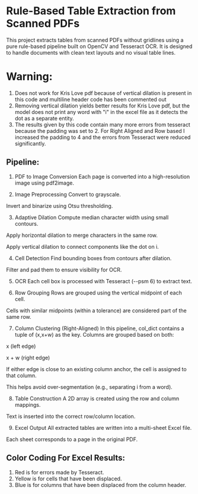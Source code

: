 # Rule-Based Table Extraction from Scanned PDFs
This project extracts tables from scanned PDFs without gridlines using a pure rule-based pipeline built on OpenCV and Tesseract OCR. It is designed to handle documents with clean text layouts and no visual table lines.
# Warning:
  1. Does not work for Kris Love pdf because of vertical dilation is present in this code and multiline header code has been commented out
  2. Removing vertical dilation yields better results for Kris Love pdf, but the model does not print any word with "i" in the excel file as it detects the dot as a separate entity.
  3. The results given by this code contain many more errors from tesseract because the padding was set to 2. For Right Aligned and Row based I increased the padding to 4 and the errors from Tesseract were reduced significantly.

 ## Pipeline:
  1. PDF to Image Conversion
Each page is converted into a high-resolution image using pdf2image.

2. Image Preprocessing
Convert to grayscale.

Invert and binarize using Otsu thresholding.

3. Adaptive Dilation
Compute median character width using small contours.

Apply horizontal dilation to merge characters in the same row.

Apply vertical dilation to connect components like the dot on i.

4. Cell Detection
Find bounding boxes from contours after dilation.

Filter and pad them to ensure visibility for OCR.

5. OCR
Each cell box is processed with Tesseract (--psm 6) to extract text.

6. Row Grouping
Rows are grouped using the vertical midpoint of each cell.

Cells with similar midpoints (within a tolerance) are considered part of the same row.

7. Column Clustering (Right-Aligned)
In this pipeline, col_dict contains a tuple of (x,x+w) as the key.
Columns are grouped based on both:

x (left edge)

x + w (right edge)

If either edge is close to an existing column anchor, the cell is assigned to that column.

This helps avoid over-segmentation (e.g., separating i from a word).

8. Table Construction
A 2D array is created using the row and column mappings.

Text is inserted into the correct row/column location.

9. Excel Output
All extracted tables are written into a multi-sheet Excel file.

Each sheet corresponds to a page in the original PDF.


## Color Coding For Excel Results:
1. Red is for errors made by Tesseract.
2. Yellow is for cells that have been displaced.
3. Blue is for columns that have been displaced from the column header.

